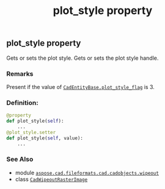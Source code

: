 ﻿---
title: plot_style property
second_title: Aspose.CAD for Python via .NET API References
description: 
type: docs
weight: 460
url: /python-net/aspose.cad.fileformats.cad.cadobjects.wipeout/cadwipeoutrasterimage/plot_style/
is_root: false
---

## plot_style property


Gets or sets the plot style.
Gets or sets the plot style handle.

### Remarks 


Present if the value of [`CadEntityBase.plot_style_flag`](/cad/python-net/aspose.cad.fileformats.cad.cadobjects/cadentitybase#plot_style_flag) is 3.
### Definition:
```python
@property
def plot_style(self):
    ...
@plot_style.setter
def plot_style(self, value):
    ...
```

### See Also
* module [`aspose.cad.fileformats.cad.cadobjects.wipeout`](../../)
* class [`CadWipeoutRasterImage`](/cad/python-net/aspose.cad.fileformats.cad.cadobjects.wipeout/cadwipeoutrasterimage)
